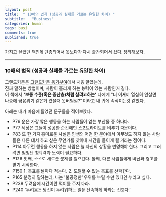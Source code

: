 ```yaml
---
layout: post
title:  " 10배의 법칙 (성공과 실패를 가르는 유일한 차이) "
subtitle:   "Business"
categories: human
tags: busi
comments: true
published: true
---
```


가지고 싶었던 책인데 단종되어서 못보다가 다시 출간되어서 샀다. 정리해보자.

---

### 10배의 법칙 (성공과 실패를 가르는 유일한 차이)
그랜드카돈은 [그랜드카돈 동기부여](https://www.youtube.com/watch?v=O01UKy3UIsA)에서 처음 알았는데,   
진짜 말하는 방법이며, 사람이 홀리게 하는 능력이 있는 사람인거 같다.  
이 책에서 **'보통 수준(혹은 중산층)처럼 살려고하는'** 나에게 "너 이새끼 열심히 안살면 나중에 금융위기 같은거 왔을때 못버틸껄?" 이라고 내 귀에 속삭이는것 같았다.  

아래는 내가 마음에 들었던 문구들을 적어보았다.  
  
- P76 운은 가장 많은 행동을 하는 사람들이 얻는 부산물 중 하나다.
- P77 세상은 그들이 성공한 순간에만 스포트라이트를 비추기 때문이다.
- P83 또 한 가지 흥미로운 사실은 인생의 어떤 한 분야에서 아무것도 하지 않는 사람들은 다른 데서 하고 싶은 무언가를 찾아내 시간을 들이게 될 거라는 점이다.
- P114 아무런 행동을 하지 않는 사람은 늘 자신의 상황을 변명해야 한다. 그리고 그러려면 엄청난 창의력과 노력이 필요하다.
- P128 첫째, 스스로 새로운 문제를 일으킨다. 둘쨰, 다른 사람들에게 비난과 경고를 받기 시작한다.
- P150 1. 목표를 날마다 적는다. 2. 도달할 수 없는 목표를 선택한다.
- P165 분명히 말하는데, 나는 '불공정한' 우위를 누릴 수만 있다면 누리고 싶다.
- P238 두려움에 시간이란 먹이를 주지 마라. 
- P240 '두려움은 당신이 두려워하는 일을 신속하게 하라는 신호다.'